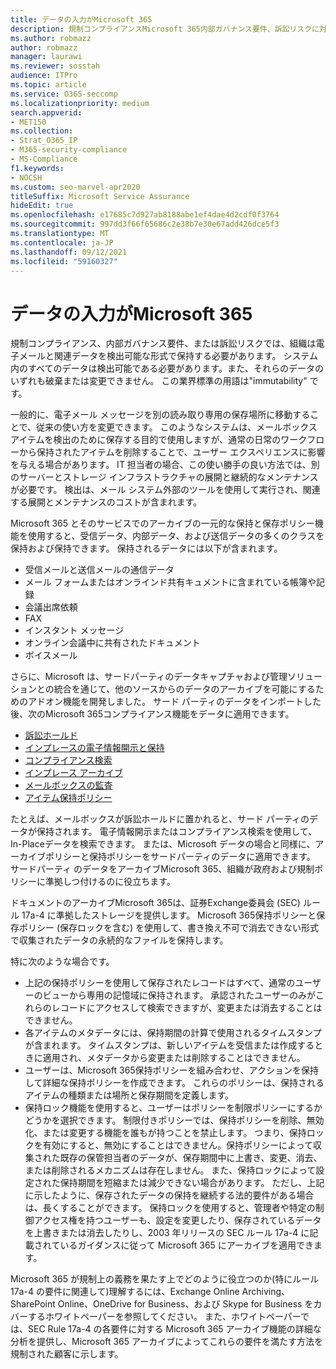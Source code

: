 ```yaml
---
title: データの入力がMicrosoft 365
description: 規制コンプライアンスMicrosoft 365内部ガバナンス要件、訴訟リスクに対処するために、データを検出可能な形式で保持する方法について説明します。
ms.author: robmazz
author: robmazz
manager: laurawi
ms.reviewer: sosstah
audience: ITPro
ms.topic: article
ms.service: O365-seccomp
ms.localizationpriority: medium
search.appverid:
- MET150
ms.collection:
- Strat_O365_IP
- M365-security-compliance
- MS-Compliance
f1.keywords:
- NOCSH
ms.custom: seo-marvel-apr2020
titleSuffix: Microsoft Service Assurance
hideEdit: true
ms.openlocfilehash: e17685c7d927ab8188abe1ef4dae4d2cdf0f3764
ms.sourcegitcommit: 997dd3f66f65686c2e38b7e30e67add426dce5f3
ms.translationtype: MT
ms.contentlocale: ja-JP
ms.lasthandoff: 09/12/2021
ms.locfileid: "59160327"
---
```

# <a name="data-immutability-in-microsoft-365"></a>データの入力がMicrosoft 365

規制コンプライアンス、内部ガバナンス要件、または訴訟リスクでは、組織は電子メールと関連データを検出可能な形式で保持する必要があります。 システム内のすべてのデータは検出可能である必要があります。また、それらのデータのいずれも破棄または変更できません。 この業界標準の用語は"immutability" です。

一般的に、電子メール メッセージを別の読み取り専用の保存場所に移動することで、従来の使い方を変更できます。 このようなシステムは、メールボックス アイテムを検出のために保存する目的で使用しますが、通常の日常のワークフローから保持されたアイテムを削除することで、ユーザー エクスペリエンスに影響を与える場合があります。 IT 担当者の場合、この使い勝手の良い方法では、別のサーバーとストレージ インフラストラクチャの展開と継続的なメンテナンスが必要です。 検出は、メール システム外部のツールを使用して実行され、関連する展開とメンテナンスのコストが含まれます。

Microsoft 365 とそのサービスでのアーカイブの一元的な保持と保存ポリシー機能を使用すると、受信データ、内部データ、および送信データの多くのクラスを保持および保持できます。 保持されるデータには以下が含まれます。

- 受信メールと送信メールの通信データ
- メール フォームまたはオンラインド共有キュメントに含まれている帳簿や記録
- 会議出席依頼
- FAX
- インスタント メッセージ
- オンライン会議中に共有されたドキュメント
- ボイスメール

さらに、Microsoft は、サードパーティのデータキャプチャおよび管理ソリューション[](https://support.office.com/article/Archiving-third-party-data-in-Office-365-0ce338d5-3666-4a18-86ab-c6910ff408cc)との統合を通じて、他のソースからのデータのアーカイブを可能にするためのアドオン機能を開発しました。 サード パーティのデータをインポートした後、次のMicrosoft 365コンプライアンス機能をデータに適用できます。

- [訴訟ホールド](/microsoft-365/compliance/create-a-litigation-hold)
- [インプレースの電子情報開示と保持](/microsoft-365/compliance/manage-legal-investigations)
- [コンプライアンス検索](/microsoft-365/compliance/search-for-content)
- [インプレース アーカイブ](/microsoft-365/compliance/enable-archive-mailboxes)
- [メールボックスの監査](/microsoft-365/compliance/enable-mailbox-auditing)
- [アイテム保持ポリシー](/microsoft-365/compliance/retention-policies)

たとえば、メールボックスが訴訟ホールドに置かれると、サード パーティのデータが保持されます。 電子情報開示またはコンプライアンス検索を使用して、In-Placeデータを検索できます。 または、Microsoft データの場合と同様に、アーカイブポリシーと保持ポリシーをサードパーティのデータに適用できます。 サードパーティ のデータをアーカイブMicrosoft 365、組織が政府および規制ポリシーに準拠しつ付けるのに役立ちます。

ドキュメントのアーカイブMicrosoft 365は、証券Exchange委員会 (SEC) ルール 17a-4 に準拠したストレージを提供します。 Microsoft 365保持ポリシーと保存ポリシー (保存ロックを含む) を使用して、書き換え不可で消去できない形式で収集されたデータの永続的なファイルを保持します。

特に次のような場合です。

- 上記の保持ポリシーを使用して保存されたレコードはすべて、通常のユーザーのビューから専用の記憶域に保持されます。 承認されたユーザーのみがこれらのレコードにアクセスして検索できますが、変更または消去することはできません。
- 各アイテムのメタデータには、保持期間の計算で使用されるタイムスタンプが含まれます。 タイムスタンプは、新しいアイテムを受信または作成するときに適用され、メタデータから変更または削除することはできません。
- ユーザーは、Microsoft 365保持ポリシーを組み合わせ、アクションを保持して詳細な保持ポリシーを作成できます。 これらのポリシーは、保持されるアイテムの種類または場所と保存期間を定義します。
- 保持ロック機能を使用すると、ユーザーはポリシーを制限ポリシーにするかどうかを選択できます。 制限付きポリシーでは、保持ポリシーを削除、無効化、または変更する機能を誰もが持つことを禁止します。 つまり、保持ロックを有効にすると、無効にすることはできません。保持ポリシーによって収集された既存の保管担当者のデータが、保存期間中に上書き、変更、消去、または削除されるメカニズムは存在しません。 また、保持ロックによって設定された保持期間を短縮または減少できない場合があります。 ただし、上記に示したように、保存されたデータの保持を継続する法的要件がある場合は、長くすることができます。 保持ロックを使用すると、管理者や特定の制御アクセス権を持つユーザーも、設定を変更したり、保存されているデータを上書きまたは消去したりし、2003 年リリースの SEC ルール 17a-4 に記載されているガイダンスに従って Microsoft 365 にアーカイブを適用できます。

Microsoft 365 が規制上の義務を果たす上でどのように役立つのか(特にルール 17a-4 の要件に[](https://www.microsoft.com/microsoft-365/blog/wp-content/uploads/2015/11/Microsoft-EOA-White-Paper.pdf)関連して)理解するには、Exchange Online Archiving、SharePoint Online、OneDrive for Business、および Skype for Business をカバーするホワイトペーパーを参照してください。 また、ホワイトペーパーでは、SEC Rule 17a-4 の各要件に対する Microsoft 365 アーカイブ機能の詳細な分析を提供し、Microsoft 365 アーカイブによってこれらの要件を満たす方法を規制された顧客に示します。
